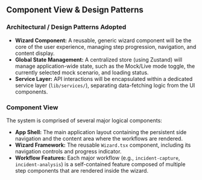 ## Component View & Design Patterns

### Architectural / Design Patterns Adopted

- **Wizard Component:** A reusable, generic wizard component will be the core of the user experience, managing step progression, navigation, and content display.
- **Global State Management:** A centralized store (using Zustand) will manage application-wide state, such as the Mock/Live mode toggle, the currently selected mock scenario, and loading status.
- **Service Layer:** API interactions will be encapsulated within a dedicated service layer (`lib/services/`), separating data-fetching logic from the UI components.

### Component View

The system is comprised of several major logical components:

- **App Shell:** The main application layout containing the persistent side navigation and the content area where the workflows are rendered.
- **Wizard Framework:** The reusable `Wizard.tsx` component, including its navigation controls and progress indicator.
- **Workflow Features:** Each major workflow (e.g., `incident-capture`, `incident-analysis`) is a self-contained feature composed of multiple step components that are rendered inside the wizard.
